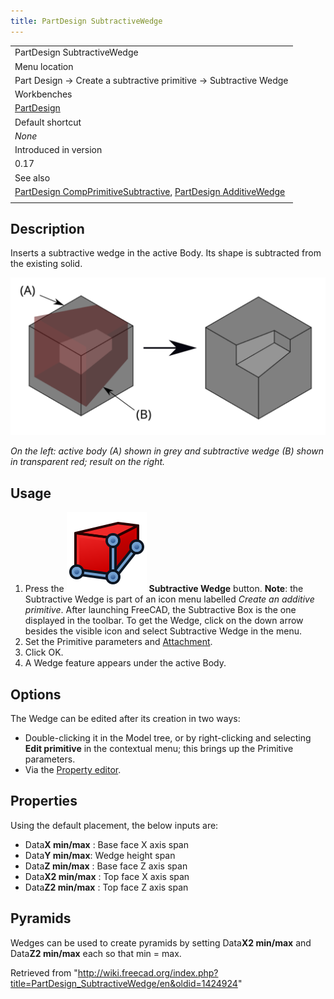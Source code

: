 ```yaml
---
title: PartDesign SubtractiveWedge
---
```


|                                                                                                                                                                                                     |
| --------------------------------------------------------------------------------------------------------------------------------------------------------------------------------------------------- |
| PartDesign SubtractiveWedge                                                                                                                                                                         |
| Menu location                                                                                                                                                                                       |
| Part Design → Create a subtractive primitive → Subtractive Wedge                                                                                                                                    |
| Workbenches                                                                                                                                                                                         |
| [PartDesign](/PartDesign_Workbench "PartDesign Workbench")                                                                                                                                          |
| Default shortcut                                                                                                                                                                                    |
| _None_                                                                                                                                                                                              |
| Introduced in version                                                                                                                                                                               |
| 0.17                                                                                                                                                                                                |
| See also                                                                                                                                                                                            |
| [PartDesign CompPrimitiveSubtractive](/PartDesign_CompPrimitiveSubtractive "PartDesign CompPrimitiveSubtractive"), [PartDesign AdditiveWedge](/PartDesign_AdditiveWedge "PartDesign AdditiveWedge") |
|                                                                                                                                                                                                     |

## Description

Inserts a subtractive wedge in the active Body. Its shape is subtracted from the existing solid.

![](/src/assets/images/PartDesign_SubtractiveWedge_example.svg)

_On the left: active body (A) shown in grey and subtractive wedge (B) shown in transparent red; result on the right._

## Usage

1. Press the ![](/src/assets/images/PartDesign_SubtractiveWedge.svg) **Subtractive Wedge** button. **Note**: the Subtractive Wedge is part of an icon menu labelled _Create an additive primitive_. After launching FreeCAD, the Subtractive Box is the one displayed in the toolbar. To get the Wedge, click on the down arrow besides the visible icon and select Subtractive Wedge in the menu.
2. Set the Primitive parameters and [Attachment](/Part_EditAttachment "Part EditAttachment").
3. Click OK.
4. A Wedge feature appears under the active Body.

## Options

The Wedge can be edited after its creation in two ways:

- Double-clicking it in the Model tree, or by right-clicking and selecting **Edit primitive** in the contextual menu; this brings up the Primitive parameters.
- Via the [Property editor](/Property_editor "Property editor").

## Properties

Using the default placement, the below inputs are:

- Data**X min/max** : Base face X axis span
- Data**Y min/max**: Wedge height span
- Data**Z min/max** : Base face Z axis span
- Data**X2 min/max** : Top face X axis span
- Data**Z2 min/max** : Top face Z axis span

## Pyramids

Wedges can be used to create pyramids by setting Data**X2 min/max** and Data**Z2 min/max** each so that min = max.

Retrieved from "<http://wiki.freecad.org/index.php?title=PartDesign_SubtractiveWedge/en&oldid=1424924>"
